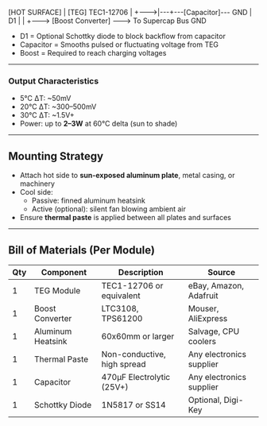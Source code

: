 [HOT SURFACE]
     |
  [TEG] TEC1-12706
     |
    +--->|---+---[Capacitor]--- GND
    |    D1   |
    |         +---> [Boost Converter] ---> To Supercap Bus
   GND  

- D1 = Optional Schottky diode to block backflow from capacitor
- Capacitor = Smooths pulsed or fluctuating voltage from TEG
- Boost = Required to reach charging voltages

---

### Output Characteristics

- 5°C ΔT: ~50mV
- 20°C ΔT: ~300–500mV
- 30°C ΔT: ~1.5V+
- Power: up to **2–3W** at 60°C delta (sun to shade)

---

## Mounting Strategy

- Attach hot side to **sun-exposed aluminum plate**, metal casing, or machinery
- Cool side:
  - Passive: finned aluminum heatsink
  - Active (optional): silent fan blowing ambient air
- Ensure **thermal paste** is applied between all plates and surfaces

---

## Bill of Materials (Per Module)

| Qty | Component             | Description                     | Source                         |
|-----|------------------------|---------------------------------|--------------------------------|
| 1   | TEG Module            | TEC1-12706 or equivalent        | eBay, Amazon, Adafruit         |
| 1   | Boost Converter       | LTC3108, TPS61200               | Mouser, AliExpress             |
| 1   | Aluminum Heatsink     | 60x60mm or larger               | Salvage, CPU coolers           |
| 1   | Thermal Paste         | Non-conductive, high spread     | Any electronics supplier       |
| 1   | Capacitor             | 470µF Electrolytic (25V+)       | Any electronics supplier       |
| 1   | Schottky Diode        | 1N5817 or SS14                  | Optional, Digi-Key             |

